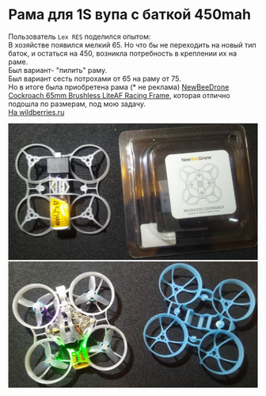 # Рама для 1S вупа с баткой 450mah
Пользователь `Lex RES` поделился опытом:  
В хозяйстве появился мелкий 65. Но что бы не переходить на новый тип баток, и остаться на 450, возникла потребность в креплении их на раме.  
Был вариант- "пилить" раму.  
Был вариант сесть потрохами от 65 на раму от 75.  
Но в итоге была приобретена рама (* не реклама) [NewBeeDrone Cockroach 65mm Brushless LiteAF Racing Frame](https://newbeedrone.com/collections/newbeedrone-frame/products/cockroach-brushless-liteaf), которая отлично подошла по размерам, под мою задачу.  
[На wildberries.ru](https://www.wildberries.ru/catalog/314322292/detail.aspx)

![](NewBeeDrone_frame.jpg)  
![](From_BETAFPV_to_NewBeeDrone.jpg)  

